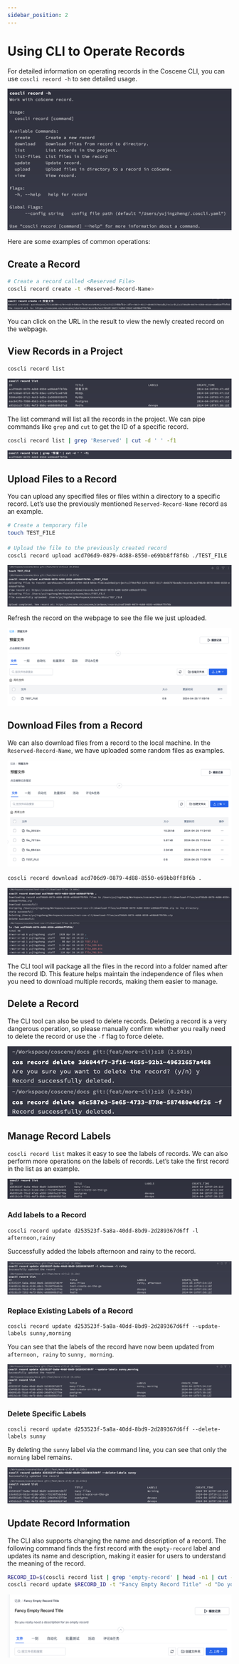 ```yaml
---
sidebar_position: 2
---
```


# Using CLI to Operate Records

For detailed information on operating records in the Coscene CLI, you can use `coscli record -h` to see detailed usage.

![cli-record-help](./img/coscli-record-help.png)

Here are some examples of common operations:

## Create a Record

```bash
# Create a record called <Reserved File>
coscli record create -t <Reserved-Record-Name>
```

![coscli-record-create](./img/coscli-record-create.png)

You can click on the URL in the result to view the newly created record on the webpage.

## View Records in a Project

```bash
coscli record list
```

![coscli-record-list](./img/coscli-record-list.png)

The list command will list all the records in the project. We can pipe commands like `grep` and `cut` to get the ID of a specific record.

```bash
coscli record list | grep 'Reserved' | cut -d ' ' -f1
```

![coscli-record-get-id](./img/coscli-record-get-id.png)

## Upload Files to a Record

You can upload any specified files or files within a directory to a specific record. Let’s use the previously mentioned `Reserved-Record-Name` record as an example.

```bash
# Create a temporary file
touch TEST_FILE

# Upload the file to the previously created record
coscli record upload acd706d9-0879-4d88-8550-e69bb8ff8f6b ./TEST_FILE
```

![coscli-upload-file-to-record](./img/coscli-upload-file-to-record.png)

Refresh the record on the webpage to see the file we just uploaded.

![view-just-uploaded-file](./img/view-just-uploaded-file.png)

## Download Files from a Record

We can also download files from a record to the local machine. In the `Reserved-Record-Name`, we have uploaded some random files as examples.

![coscli-record-download-prepare-files](./img/coscli-record-download-prepare-files.png)

```bash
coscli record download acd706d9-0879-4d88-8550-e69bb8ff8f6b .
```

![coscli-record-download-to-local](./img/coscli-record-download-to-local.png)

The CLI tool will package all the files in the record into a folder named after the record ID. This feature helps maintain the independence of files when you need to download multiple records, making them easier to manage.

## Delete a Record

The CLI tool can also be used to delete records. Deleting a record is a very dangerous operation, so please manually confirm whether you really need to delete the record or use the `-f` flag to force delete.

![delete-a-record](./img/delete-a-record.png)

## Manage Record Labels

`coscli record list` makes it easy to see the labels of records. We can also perform more operations on the labels of records. Let’s take the first record in the list as an example.

![coscli-labels-list-record](./img/coscli-labels-list-record.png)

### Add labels to a Record

```
coscli record update d253523f-5a8a-40dd-8bd9-2d289367d6ff -l afternoon,rainy
```

Successfully added the labels afternoon and rainy to the record.

![coscli-record-append-labels](./img/coscli-record-append-labels.png)

### Replace Existing Labels of a Record

```
coscli record update d253523f-5a8a-40dd-8bd9-2d289367d6ff --update-labels sunny,morning
```

You can see that the labels of the record have now been updated from `afternoon, rainy` to `sunny, morning`.

![coscli-record-update-labels](./img/coscli-record-update-labels.png)

### Delete Specific Labels

```
coscli record update d253523f-5a8a-40dd-8bd9-2d289367d6ff --delete-labels sunny
```

By deleting the `sunny` label via the command line, you can see that only the `morning` label remains.

![coscli-record-delete-labels-list](./img/coscli-record-delete-labels-list.png)

## Update Record Information

The CLI also supports changing the name and description of a record. The following command finds the first record with the `empty-record` label and updates its name and description, making it easier for users to understand the meaning of the record.

```bash
RECORD_ID=$(coscli record list | grep 'empty-record' | head -n1 | cut -d ' ' -f1)
coscli record update $RECORD_ID -t "Fancy Empty Record Title" -d "Do you really need a description for an empty record"
```

![update-record-title-and-description](./img/update-record-title-and-description.png)
